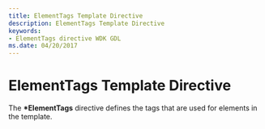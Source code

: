 ```yaml
---
title: ElementTags Template Directive
description: ElementTags Template Directive
keywords:
- ElementTags directive WDK GDL
ms.date: 04/20/2017
---
```


# ElementTags Template Directive


The **\*ElementTags** directive defines the tags that are used for elements in the template.

 

 





